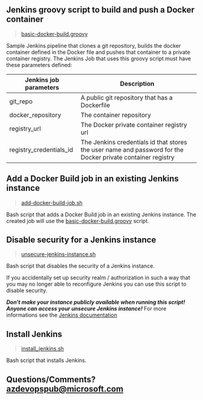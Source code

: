## Jenkins groovy script to build and push a Docker container
> [basic-docker-build.groovy](basic-docker-build.groovy)

Sample Jenkins pipeline that clones a git repository, builds the docker container defined in the Docker file and pushes that container to a private container registry.
The Jenkins Job that uses this groovy script must have these parameters defined:

| Jenkins job parameters  | Description                                                                                                 |
|-------------------------|-------------------------------------------------------------------------------------------------------------|
| git_repo                | A public git repository that has a Dockerfile                                                               |
| docker_repository       | The container repository                                                                                    |
| registry_url            | The Docker private container registry url                                                                   |
| registry_credentials_id | The Jenkins credentials id that stores the user name and password for the Docker private container registry |

## Add a Docker Build job in an existing Jenkins instance
> [add-docker-build-job.sh](add-docker-build-job.sh)

Bash script that adds a Docker Build job in an existing Jenkins instance. The created job will use the [basic-docker-build.groovy](basic-docker-build.groovy) script.

## Disable security for a Jenkins instance
> [unsecure-jenkins-instance.sh](unsecure-jenkins-instance.sh)

Bash script that disables the security of a Jenkins instance.

If you accidentally set up security realm / authorization in such a way that you may no longer able to reconfigure Jenkins you can use this script to disable security.

***Don't make your instance publicly available when running this script! Anyone can access your unsecure Jenkins instance!***
For more informations see the [Jenkins documentation](https://jenkins.io/doc/book/operating/security/#disabling-security)

## Install Jenkins
> [install_jenkins.sh](install_jenkins.sh)

Bash script that installs Jenkins.

## Questions/Comments? azdevopspub@microsoft.com